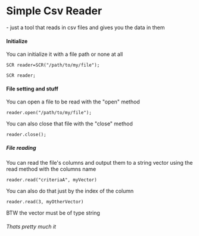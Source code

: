 

# Simple Csv Reader
\- just a tool that reads in csv files and gives you the data in them

#### Initialize

You can initialize it with a file path or none at all

`SCR reader=SCR("/path/to/my/file");`

`SCR reader;`

#### File setting and stuff

You can open a file to be read with the "open" method

`reader.open("/path/to/my/file");`

You can also close that file with the "close" method

`reader.close();`


##### File reading

You can read the file's columns and output them to a string vector using the read method with the columns name

`reader.read("criteriaA", myVector)`


You can also do that just by the index of the column

`reader.read(3, myOtherVector)`


BTW the vector must be of type string

###### Thats pretty much it

